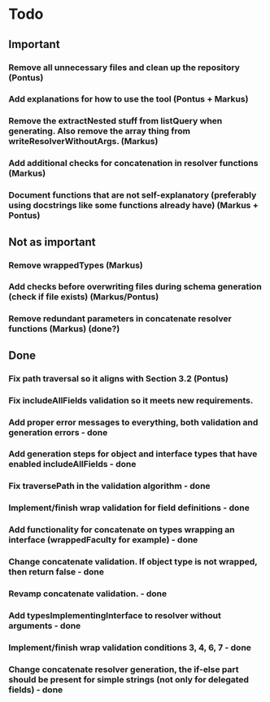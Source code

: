 # Todo

## Important

### Remove all unnecessary files and clean up the repository (Pontus)

### Add explanations for how to use the tool (Pontus + Markus)

### Remove the extractNested stuff from listQuery when generating. Also remove the array thing from writeResolverWithoutArgs. (Markus)

### Add additional checks for concatenation in resolver functions (Markus)

### Document functions that are not self-explanatory (preferably using docstrings like some functions already have) (Markus + Pontus)

## Not as important

### Remove wrappedTypes (Markus)

### Add checks before overwriting files during schema generation (check if file exists) (Markus/Pontus)

### Remove redundant parameters in concatenate resolver functions (Markus) (done?)

## Done

### Fix path traversal so it aligns with Section 3.2 (Pontus)

### Fix includeAllFields validation so it meets new requirements. 

### Add proper error messages to everything, both validation and generation errors - done

### Add generation steps for object and interface types that have enabled includeAllFields - done

### Fix traversePath in the validation algorithm - done

### Implement/finish wrap validation for field definitions - done

### Add functionality for concatenate on types wrapping an interface (wrappedFaculty for example) - done

### Change concatenate validation. If object type is not wrapped, then return false - done

### Revamp concatenate validation. - done

### Add typesImplementingInterface to resolver without arguments - done

### Implement/finish wrap validation conditions 3, 4, 6, 7 - done

### Change concatenate resolver generation, the if-else part should be present for simple strings (not only for delegated fields) - done


